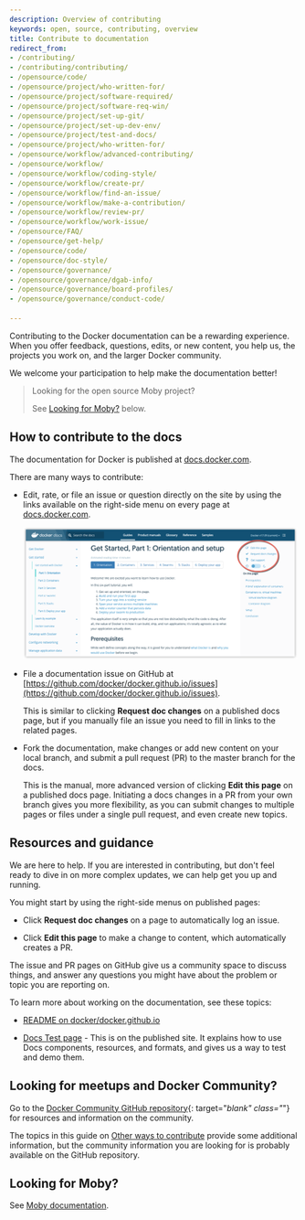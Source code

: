 ```yaml
---
description: Overview of contributing
keywords: open, source, contributing, overview
title: Contribute to documentation
redirect_from:
- /contributing/
- /contributing/contributing/
- /opensource/code/
- /opensource/project/who-written-for/
- /opensource/project/software-required/
- /opensource/project/software-req-win/
- /opensource/project/set-up-git/
- /opensource/project/set-up-dev-env/
- /opensource/project/test-and-docs/
- /opensource/project/who-written-for/
- /opensource/workflow/advanced-contributing/
- /opensource/workflow/
- /opensource/workflow/coding-style/
- /opensource/workflow/create-pr/
- /opensource/workflow/find-an-issue/
- /opensource/workflow/make-a-contribution/
- /opensource/workflow/review-pr/
- /opensource/workflow/work-issue/
- /opensource/FAQ/
- /opensource/get-help/
- /opensource/code/
- /opensource/doc-style/
- /opensource/governance/
- /opensource/governance/dgab-info/
- /opensource/governance/board-profiles/
- /opensource/governance/conduct-code/

---
```


Contributing to the Docker documentation can be a rewarding experience. When you
offer feedback, questions, edits, or new content, you help us, the projects you
work on, and the larger Docker community.

We welcome your participation to help make the documentation better!

> Looking for the open source Moby project?
>
> See [Looking for Moby?](#looking-for-moby) below.

## How to contribute to the docs

The documentation for Docker is published at
[docs.docker.com](https://docs.docker.com/).

There are many ways to contribute:

- Edit, rate, or file an issue or question directly on the site by
using the links available on the right-side menu on every page
at [docs.docker.com](/).

  ![Docs feedback links](images/docs-site-feedback.png)

- File a documentation issue on GitHub at
[https://github.com/docker/docker.github.io/issues](https://github.com/docker/docker.github.io/issues).

  This is similar to clicking **Request doc changes** on a published docs
  page, but if you manually file an issue you need to fill in links to
  the related pages.

- Fork the documentation, make changes or add new content on your local
branch, and submit a pull request (PR) to the master branch for the docs.

  This is the manual, more advanced version of clicking **Edit this page**
  on a published docs page. Initiating a docs changes in a PR from your
  own branch gives you more flexibility, as you can submit changes to
  multiple pages or files under a single pull request, and even create
  new topics.

## Resources and guidance

We are here to help. If you are interested in contributing, but don't feel ready
to dive in on more complex updates, we can help get you up and running.

You might start by using the right-side menus on published pages:

* Click **Request doc changes** on a page to automatically log an issue.

* Click **Edit this page** to make a change to content, which automatically creates a PR.

The issue and PR pages on GitHub give us a community space to discuss
things, and answer any questions you might have about the problem or topic you
are reporting on.

To learn more about working on the documentation, see these topics:

- [README on docker/docker.github.io](https://github.com/docker/docker.github.io/blob/master/README.md)

- [Docs Test page](/test.md) - This is on the
published site. It explains how to use Docs components, resources, and
formats, and gives us a way to test and demo them.

## Looking for meetups and Docker Community?

Go to the [Docker Community GitHub
repository](https://github.com/docker/community/blob/master/README.md){:
target="_blank" class="_"} for resources and information on the community.

The topics in this guide on [Other ways to contribute](/opensource/ways/)
provide some additional information,  but the community
information you are looking for is probably available on the GitHub repository.

## Looking for Moby?

See [Moby documentation](https://github.com/docker/docker.github.io/blob/master/_includes/content/moby.md).
